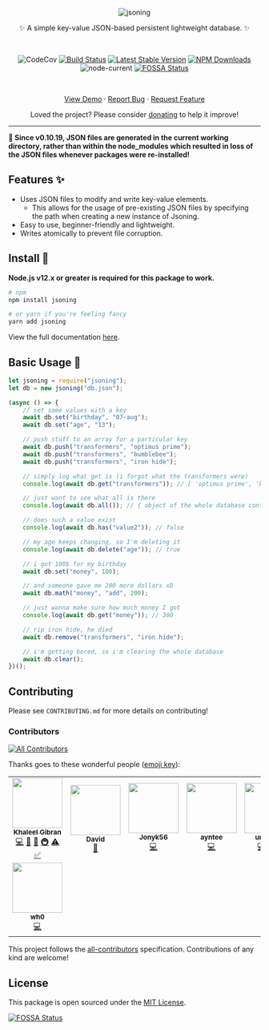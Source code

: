 <div align="center">

![jsoning](./media/jsoning_smaller.svg)

✨ A simple key-value JSON-based persistent lightweight database. ✨

<br />

![CodeCov](https://codecov.io/gh/khalby786/jsoning/branch/master/graph/badge.svg)
[![Build Status](https://travis-ci.org/khalby786/jsoning.svg?branch=master)](https://travis-ci.org/khalby786/jsoning)
[![Latest Stable Version](https://img.shields.io/npm/v/jsoning.svg)](https://www.npmjs.com/package/jsoning)
[![NPM Downloads](https://img.shields.io/npm/dm/jsoning.svg)](https://www.npmjs.com/package/jsoning)
![node-current](https://img.shields.io/node/v/jsoning)
[![FOSSA Status](https://app.fossa.com/api/projects/git%2Bgithub.com%2Fkhalby786%2Fjsoning.svg?type=shield)](https://app.fossa.com/projects/git%2Bgithub.com%2Fkhalby786%2Fjsoning?ref=badge_shield)

<br />

[View Demo](https://glitch.com/edit/#!/jsoning) · [Report Bug](https://github.com/khalby786/jsoning/issues) · [Request Feature](https://github.com/khalby786/jsoning/issues)

Loved the project? Please consider [donating](https://buymeacoffee.com/khaleelgibran) to help it improve!

</div>

---

**🚨 Since v0.10.19, JSON files are generated in the current working directory, rather than within the node_modules which resulted in loss of the JSON files whenever packages were re-installed!**

## Features ✨

- Uses JSON files to modify and write key-value elements.
	- This allows for the usage of pre-existing JSON files by specifying the path when creating a new instance of Jsoning.
- Easy to use, beginner-friendly and lightweight.
- Writes atomically to prevent file corruption.

## Install 💾

**Node.js v12.x or greater is required for this package to work.**

```bash
# npm
npm install jsoning

# or yarn if you're feeling fancy
yarn add jsoning
```

View the full documentation [here](https://jsoning.js.org/).

## Basic Usage 📑

```js
let jsoning = require("jsoning");
let db = new jsoning("db.json");

(async () => {
	// set some values with a key
	await db.set("birthday", "07-aug");
	await db.set("age", "13");

	// push stuff to an array for a particular key
	await db.push("transformers", "optimus prime");
	await db.push("transformers", "bumblebee");
	await db.push("transformers", "iron hide");

	// simply log what get is (i forgot what the transformers were)
	console.log(await db.get("transformers")); // [ 'optimus prime', 'bumblebee', 'iron hide' ]

	// just want to see what all is there
	console.log(await db.all()); // { object of the whole database contents }

	// does such a value exist
	console.log(await db.has("value2")); // false

	// my age keeps changing, so I'm deleting it
	console.log(await db.delete("age")); // true

	// i got 100$ for my birthday
	await db.set("money", 100);

	// and someone gave me 200 more dollars xD
	await db.math("money", "add", 200);

	// just wanna make sure how much money I got
	console.log(await db.get("money")); // 300

	// rip iron hide, he died
	await db.remove("transformers", "iron hide");

	// i'm getting bored, so i'm clearing the whole database
	await db.clear();
})();
```

## Contributing

Please see `CONTRIBUTING.md` for more details on contributing!

### Contributors

<!-- ALL-CONTRIBUTORS-BADGE:START - Do not remove or modify this section -->
[![All Contributors](https://img.shields.io/badge/all_contributors-8-orange.svg?style=flat-square)](#contributors-)
<!-- ALL-CONTRIBUTORS-BADGE:END -->

Thanks goes to these wonderful people ([emoji key](https://allcontributors.org/docs/en/emoji-key)):

<!-- ALL-CONTRIBUTORS-LIST:START - Do not remove or modify this section -->
<!-- prettier-ignore-start -->
<!-- markdownlint-disable -->
<table>
  <tr>
    <td align="center"><a href="https://github.com/khalby786"><img src="https://avatars.githubusercontent.com/u/38468163?v=4?s=100" width="100px;" alt=""/><br /><sub><b>Khaleel Gibran</b></sub></a><br /><a href="https://github.com/khalby786/jsoning/commits?author=khalby786" title="Code">💻</a> <a href="https://github.com/khalby786/jsoning/commits?author=khalby786" title="Documentation">📖</a> <a href="#design-khalby786" title="Design">🎨</a> <a href="#infra-khalby786" title="Infrastructure (Hosting, Build-Tools, etc)">🚇</a> <a href="https://github.com/khalby786/jsoning/commits?author=khalby786" title="Tests">⚠️</a> <a href="#tutorial-khalby786" title="Tutorials">✅</a></td>
    <td align="center"><a href="https://aboutdavid.me/"><img src="https://avatars.githubusercontent.com/u/62346025?v=4?s=100" width="100px;" alt=""/><br /><sub><b>David</b></sub></a><br /><a href="https://github.com/khalby786/jsoning/commits?author=aboutDavid" title="Documentation">📖</a></td>
    <td align="center"><a href="https://github.com/Jonyk56"><img src="https://avatars.githubusercontent.com/u/44901605?v=4?s=100" width="100px;" alt=""/><br /><sub><b>Jonyk56</b></sub></a><br /><a href="https://github.com/khalby786/jsoning/commits?author=Jonyk56" title="Code">💻</a></td>
    <td align="center"><a href="https://github.com/ayntee"><img src="https://avatars.githubusercontent.com/u/34645569?v=4?s=100" width="100px;" alt=""/><br /><sub><b>ayntee</b></sub></a><br /><a href="https://github.com/khalby786/jsoning/commits?author=ayntee" title="Code">💻</a></td>
    <td align="center"><a href="https://xetha-bot.me/"><img src="https://avatars.githubusercontent.com/u/46276781?v=4?s=100" width="100px;" alt=""/><br /><sub><b>undefine</b></sub></a><br /><a href="https://github.com/khalby786/jsoning/commits?author=oadpoaw" title="Code">💻</a> <a href="https://github.com/khalby786/jsoning/issues?q=author%3Aoadpoaw" title="Bug reports">🐛</a> <a href="#security-oadpoaw" title="Security">🛡️</a></td>
    <td align="center"><a href="https://github.com/adi-g15"><img src="https://avatars.githubusercontent.com/u/37269665?v=4?s=100" width="100px;" alt=""/><br /><sub><b>Aditya Gupta</b></sub></a><br /><a href="https://github.com/khalby786/jsoning/commits?author=adi-g15" title="Code">💻</a></td>
    <td align="center"><a href="http://www.creativepragmatics.com"><img src="https://avatars.githubusercontent.com/u/142797?v=4?s=100" width="100px;" alt=""/><br /><sub><b>Manuel Maly</b></sub></a><br /><a href="https://github.com/khalby786/jsoning/commits?author=manmal" title="Code">💻</a> <a href="https://github.com/khalby786/jsoning/issues?q=author%3Amanmal" title="Bug reports">🐛</a></td>
  </tr>
  <tr>
    <td align="center"><a href="https://wh0.github.io/"><img src="https://avatars.githubusercontent.com/u/382796?v=4?s=100" width="100px;" alt=""/><br /><sub><b>wh0</b></sub></a><br /><a href="https://github.com/khalby786/jsoning/commits?author=wh0" title="Code">💻</a></td>
  </tr>
</table>

<!-- markdownlint-restore -->
<!-- prettier-ignore-end -->

<!-- ALL-CONTRIBUTORS-LIST:END -->

This project follows the [all-contributors](https://allcontributors.org) specification.
Contributions of any kind are welcome!

## License

This package is open sourced under the [MIT License](https://github.com/khalby786/jsoning/blob/master/LICENSE.md).

[![FOSSA Status](https://app.fossa.com/api/projects/git%2Bgithub.com%2Fkhalby786%2Fjsoning.svg?type=small)](https://app.fossa.com/projects/git%2Bgithub.com%2Fkhalby786%2Fjsoning?ref=badge_large)
